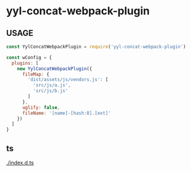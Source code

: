 # yyl-concat-webpack-plugin

## USAGE
```javascript
const YylConcatWebpackPlugin = require('yyl-concat-webpack-plugin')

const wConfig = {
  plugins: [
    new YylConcatWebpackPlugin({
      fileMap: {
        'dist/assets/js/vendors.js': [
          'src/js/a.js',
          'src/js/b.js'
        ]
      },
      uglify: false,
      fileName: '[name]-[hash:8].[ext]'
    })
  ]
}
```

## ts
[./index.d.ts](./index.d.ts)
